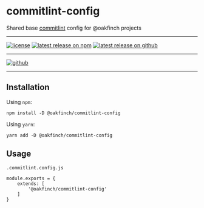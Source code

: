 # commitlint-config
Shared base [commitlint](https://commitlint.js.org) config for @oakfinch projects

---

[![license](https://badgen.net/github/license/oakfinch/configs)](https://github.com/oakfinch/configs/blob/main/LICENSE)
[![latest release on npm](https://badgen.net/npm/v/@oakfinch/commitlint-config?icon=npm&label=)](https://npmjs.com/package/@oakfinch/commitlint-config)
[![latest release on github](https://badgen.net/github/release/oakfinch/commitlint-config?icon=github&label=)](https://github.com/oakfinch/commitlint-config/releases/latest)

---

[![github](https://badgen.net/badge/icon/github?icon=github&scale=2&label=)](https://github.com/oakfinch/commitlint-config/)

---

## Installation

Using `npm`:

```
npm install -D @oakfinch/commitlint-config
```

Using `yarn`:

```
yarn add -D @oakfinch/commitlint-config
```

## Usage

`.commitlint.config.js`

```
module.exports = {
    extends: [
        '@oakfinch/commitlint-config'
    ]
}
```
